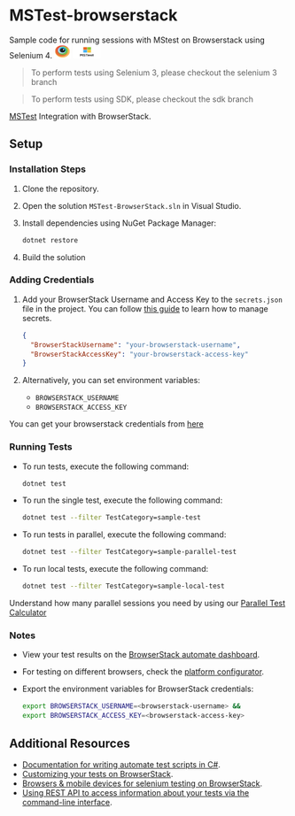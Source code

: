 # MSTest-browserstack
Sample code for running sessions with MStest on Browserstack using Selenium 4. <img src="assets/browserstack.png" width=30 height=25> <img src="assets/MSTest.png" width=50 height=25> 

> To perform tests using Selenium 3, please checkout the selenium 3 branch

> To perform tests using SDK, please checkout the sdk branch

[MSTest](https://docs.microsoft.com/en-us/dotnet/core/testing/unit-testing-with-mstest) Integration with BrowserStack.

## Setup

### Installation Steps

1. Clone the repository.
2. Open the solution `MSTest-BrowserStack.sln` in Visual Studio.
3. Install dependencies using NuGet Package Manager:
   
    ```bash
    dotnet restore
    ```
4. Build the solution

### Adding Credentials

1. Add your BrowserStack Username and Access Key to the `secrets.json` file in the project. You can follow [this guide](https://learn.microsoft.com/en-us/aspnet/core/security/app-secrets?view=aspnetcore-8.0&tabs=windows#read-the-secret-via-the-configuration-api) to learn how to manage secrets.
   
    ```json
    {
      "BrowserStackUsername": "your-browserstack-username",
      "BrowserStackAccessKey": "your-browserstack-access-key"
    }
    ```

2. Alternatively, you can set environment variables:
    - `BROWSERSTACK_USERNAME`
    - `BROWSERSTACK_ACCESS_KEY`

You can get your browserstack credentials from [here](https://www.browserstack.com/accounts/profile/details)

### Running Tests

- To run tests, execute the following command:
    ```bash
    dotnet test
    ```

- To run the single test, execute the following command:
    ```bash
    dotnet test --filter TestCategory=sample-test
    ```

- To run tests in parallel, execute the following command:
    ```bash
    dotnet test --filter TestCategory=sample-parallel-test
    ```

- To run local tests, execute the following command:
    ```bash
    dotnet test --filter TestCategory=sample-local-test
    ```

Understand how many parallel sessions you need by using our [Parallel Test Calculator](https://www.browserstack.com/automate/parallel-calculator?ref=github)

### Notes

* View your test results on the [BrowserStack automate dashboard](https://www.browserstack.com/automate).
* For testing on different browsers, check the [platform configurator](https://www.browserstack.com/automate/c-sharp#setting-os-and-browser).
* Export the environment variables for BrowserStack credentials:

    ```bash
    export BROWSERSTACK_USERNAME=<browserstack-username> &&
    export BROWSERSTACK_ACCESS_KEY=<browserstack-access-key>
    ```

## Additional Resources

* [Documentation for writing automate test scripts in C#](https://www.browserstack.com/automate/c-sharp).
* [Customizing your tests on BrowserStack](https://www.browserstack.com/automate/capabilities).
* [Browsers & mobile devices for selenium testing on BrowserStack](https://www.browserstack.com/list-of-browsers-and-platforms?product=automate).
* [Using REST API to access information about your tests via the command-line interface](https://www.browserstack.com/automate/rest-api).
